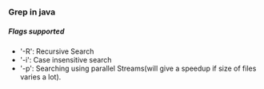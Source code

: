 ### Grep in java
##### Flags supported
- '-R': Recursive Search
- '-i': Case insensitive search 
- '-p': Searching using parallel Streams(will give a speedup if size of files varies a lot).
